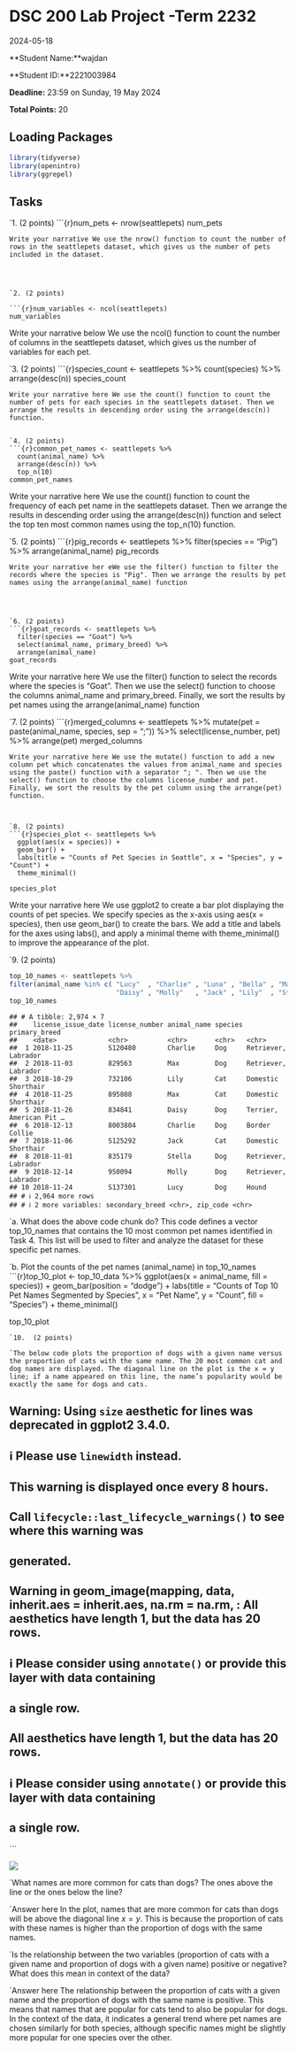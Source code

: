 DSC 200 Lab Project -Term 2232
================
2024-05-18

**Student Name:<insert your name here>**wajdan

**Student ID:<insert ID here>**2221003984

**Deadline:** 23:59 on Sunday, 19 May 2024

**Total Points:** 20

## Loading Packages

``` r
library(tidyverse)
library(openintro)
library(ggrepel)
```

## Tasks

\`1. (2 points) \`\`\`{r}num_pets \<- nrow(seattlepets) num_pets

    Write your narrative We use the nrow() function to count the number of rows in the seattlepets dataset, which gives us the number of pets included in the dataset. 




    `2. (2 points)

    ```{r}num_variables <- ncol(seattlepets)
    num_variables

Write your narrative below We use the ncol() function to count the
number of columns in the seattlepets dataset, which gives us the number
of variables for each pet.

\`3. (2 points) \`\`\`{r}species_count \<- seattlepets %\>%
count(species) %\>% arrange(desc(n)) species_count

    Write your narrative here We use the count() function to count the number of pets for each species in the seattlepets dataset. Then we arrange the results in descending order using the arrange(desc(n)) function.


    `4. (2 points)
    ```{r}common_pet_names <- seattlepets %>%
      count(animal_name) %>%
      arrange(desc(n)) %>%
      top_n(10)
    common_pet_names

Write your narrative here We use the count() function to count the
frequency of each pet name in the seattlepets dataset. Then we arrange
the results in descending order using the arrange(desc(n)) function and
select the top ten most common names using the top_n(10) function.

\`5. (2 points) \`\`\`{r}pig_records \<- seattlepets %\>% filter(species
== “Pig”) %\>% arrange(animal_name) pig_records

    Write your narrative her eWe use the filter() function to filter the records where the species is "Pig". Then we arrange the results by pet names using the arrange(animal_name) function




    `6. (2 points)
    ```{r}goat_records <- seattlepets %>%
      filter(species == "Goat") %>%
      select(animal_name, primary_breed) %>%
      arrange(animal_name)
    goat_records

Write your narrative here We use the filter() function to select the
records where the species is “Goat”. Then we use the select() function
to choose the columns animal_name and primary_breed. Finally, we sort
the results by pet names using the arrange(animal_name) function

\`7. (2 points) \`\`\`{r}merged_columns \<- seattlepets %\>% mutate(pet
= paste(animal_name, species, sep = “;”)) %\>% select(license_number,
pet) %\>% arrange(pet) merged_columns

    Write your narrative here We use the mutate() function to add a new column pet which concatenates the values from animal_name and species using the paste() function with a separator "; ". Then we use the select() function to choose the columns license_number and pet. Finally, we sort the results by the pet column using the arrange(pet) function.



    `8. (2 points)
    ```{r}species_plot <- seattlepets %>%
      ggplot(aes(x = species)) +
      geom_bar() +
      labs(title = "Counts of Pet Species in Seattle", x = "Species", y = "Count") +
      theme_minimal()

    species_plot

Write your narrative here We use ggplot2 to create a bar plot displaying
the counts of pet species. We specify species as the x-axis using aes(x
= species), then use geom_bar() to create the bars. We add a title and
labels for the axes using labs(), and apply a minimal theme with
theme_minimal() to improve the appearance of the plot.

\`9. (2 points)

``` r
top_10_names <- seattlepets %>% 
filter(animal_name %in% c( "Lucy"  , "Charlie" , "Luna" , "Bella" , "Max"    , 
                           "Daisy" , "Molly"   , "Jack" , "Lily"  , "Stella" ))
top_10_names
```

    ## # A tibble: 2,974 × 7
    ##    license_issue_date license_number animal_name species primary_breed          
    ##    <date>             <chr>          <chr>       <chr>   <chr>                  
    ##  1 2018-11-25         S120480        Charlie     Dog     Retriever, Labrador    
    ##  2 2018-11-03         829563         Max         Dog     Retriever, Labrador    
    ##  3 2018-10-29         732106         Lily        Cat     Domestic Shorthair     
    ##  4 2018-11-25         895808         Max         Cat     Domestic Shorthair     
    ##  5 2018-11-26         834841         Daisy       Dog     Terrier, American Pit …
    ##  6 2018-12-13         8003804        Charlie     Dog     Border Collie          
    ##  7 2018-11-06         S125292        Jack        Cat     Domestic Shorthair     
    ##  8 2018-11-01         835179         Stella      Dog     Retriever, Labrador    
    ##  9 2018-12-14         950094         Molly       Dog     Retriever, Labrador    
    ## 10 2018-11-24         S137301        Lucy        Dog     Hound                  
    ## # ℹ 2,964 more rows
    ## # ℹ 2 more variables: secondary_breed <chr>, zip_code <chr>

\`a. What does the above code chunk do? This code defines a vector
top_10_names that contains the 10 most common pet names identified in
Task 4. This list will be used to filter and analyze the dataset for
these specific pet names.

\`b. Plot the counts of the pet names (animal_name) in top_10_names
\`\`\`{r}top_10_plot \<- top_10_data %\>% ggplot(aes(x = animal_name,
fill = species)) + geom_bar(position = “dodge”) + labs(title = “Counts
of Top 10 Pet Names Segmented by Species”, x = “Pet Name”, y = “Count”,
fill = “Species”) + theme_minimal()

top_10_plot



    `10.  (2 points)

    `The below code plots the proportion of dogs with a given name versus the proportion of cats with the same name. The 20 most common cat and dog names are displayed. The diagonal line on the plot is the x = y line; if a name appeared on this line, the name’s popularity would be exactly the same for dogs and cats.

## Warning: Using `size` aesthetic for lines was deprecated in ggplot2 3.4.0.

## ℹ Please use `linewidth` instead.

## This warning is displayed once every 8 hours.

## Call `lifecycle::last_lifecycle_warnings()` to see where this warning was

## generated.

## Warning in geom_image(mapping, data, inherit.aes = inherit.aes, na.rm = na.rm, : All aesthetics have length 1, but the data has 20 rows.

## ℹ Please consider using `annotate()` or provide this layer with data containing

## a single row.

## All aesthetics have length 1, but the data has 20 rows.

## ℹ Please consider using `annotate()` or provide this layer with data containing

## a single row.

\`\`\`

![](Lab_project_files/figure-gfm/unnamed-chunk-2-1.png)<!-- -->

\`What names are more common for cats than dogs? The ones above the line
or the ones below the line?

\`Answer here In the plot, names that are more common for cats than dogs
will be above the diagonal line $x = y$. This is because the proportion
of cats with these names is higher than the proportion of dogs with the
same names.

\`Is the relationship between the two variables (proportion of cats with
a given name and proportion of dogs with a given name) positive or
negative? What does this mean in context of the data?

\`Answer here The relationship between the proportion of cats with a
given name and the proportion of dogs with the same name is positive.
This means that names that are popular for cats tend to also be popular
for dogs. In the context of the data, it indicates a general trend where
pet names are chosen similarly for both species, although specific names
might be slightly more popular for one species over the other.

